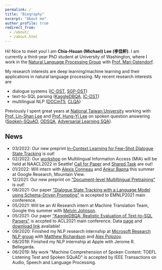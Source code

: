 ```yaml
---
permalink: /
title: "Biography"
excerpt: "About me"
author_profile: true
redirect_from: 
  - /about/
  - /about.html
---
```




Hi! Nice to meet you! I am **Chia-Hsuan (Michael) Lee (李佳軒)**.
I am currently a  third-year PhD student at University of Washington, where I work in the [Natural Language Processing Group](https://nlp.washington.edu/) with [Prof. Mari Ostendorf](https://people.ece.uw.edu/ostendorf/).

My research interests are deep learning/machine learning and their applications in natural language processing. 
My recent research interests are 
- dialogue systems ([IC-DST](https://arxiv.org/abs/2203.08568), [SGP-DST](https://aclanthology.org/2021.emnlp-main.404/))
- text-to-SQL parsing ([KaggleDBQA](https://aclanthology.org/2021.acl-long.176/), [IC-DST](https://arxiv.org/abs/2203.08568))
- multilingual NLP ([DOCmT5](https://arxiv.org/abs/2112.08709),  [CLQA](https://arxiv.org/abs/1907.06042))

Previously I spent great years at [National Taiwan University](https://www.ntu.edu.tw/) working with [Prof. Lin-Shan Lee](http://speech.ee.ntu.edu.tw/previous_version/lslNew.htm) and [Prof. Hung-Yi Lee](http://speech.ee.ntu.edu.tw/~tlkagk/) on spoken question answering ([Spoken-SQuAD](https://www.isca-speech.org/archive/pdfs/interspeech_2018/lee18d_interspeech.pdf), [ODSQA](https://ieeexplore.ieee.org/document/8639505), [Adversarial Learning SQA](https://ieeexplore.ieee.org/abstract/document/8683377)). 

## News
- 03/2022: Our new preprint [In-Context Learning for Few-Shot Dialogue State Tracking](https://arxiv.org/abs/2203.08568) is out! 
- 02/2022: Our [workshop](https://mia-workshop.github.io/) on Multilingual Information Access (MIA) will be held at NAACL2022 in Seattle! [Call for Paper](https://mia-workshop.github.io/cfp.html) and [Shared Task](https://mia-workshop.github.io/shared_task.html) are out!
- 01/2022: Will intern with [Alexis Conneau](https://twitter.com/alex_conneau?lang=en) and [Ankur Bapna](https://twitter.com/ankurbpn) this summer at Google Research, Mountain View. 
- 12/2021: Our new preprint on ["Document-level Multillingual Pretraining"](https://arxiv.org/abs/2112.08709) is out!
- 08/2021: Our paper ["Dialogue State Tracking with a Language Model using Schema-Driven Prompting"](https://aclanthology.org/2021.emnlp-main.404/) is accepted to EMNLP2021 main conference.
- 05/2021: Will be an AI Research intern at Machine Translation Team, Google this summer with [Melvin Johnson](https://scholar.google.com/citations?user=g4oMRgsAAAAJ&hl=en).
- 05/2021: Our paper ["KaggleDBQA: Realistic Evaluation of Text-to-SQL Parsers"](https://aclanthology.org/2021.acl-long.176/) is accpted to ACL2021 main conference. Data [page](https://github.com/chiahsuan156/KaggleDBQA) and [download link](https://www.microsoft.com/en-us/research/publication/kaggledbqa-realistic-evaluation-of-text-to-sql-parsers/) available! 
- 09/2020: Finished my NLP research internship at [Microsoft Research NLP group](https://www.microsoft.com/en-us/research/group/natural-language-processing/) with [Matthew Richardson](https://scholar.google.com/citations?user=IT-vb_kAAAAJ&hl=en) and [Alex Polozov](https://alexpolozov.com/).
- 08/2019: Finished my NLP internship at Apple with Jerome R. Bellegarda.
- 06/2019: My work "Machine Comprehension of Spoken Content: TOEFL Listening Test and Spoken SQuAD" is accepted by IEEE Transactions on Audio, Speech and Language Processing.
